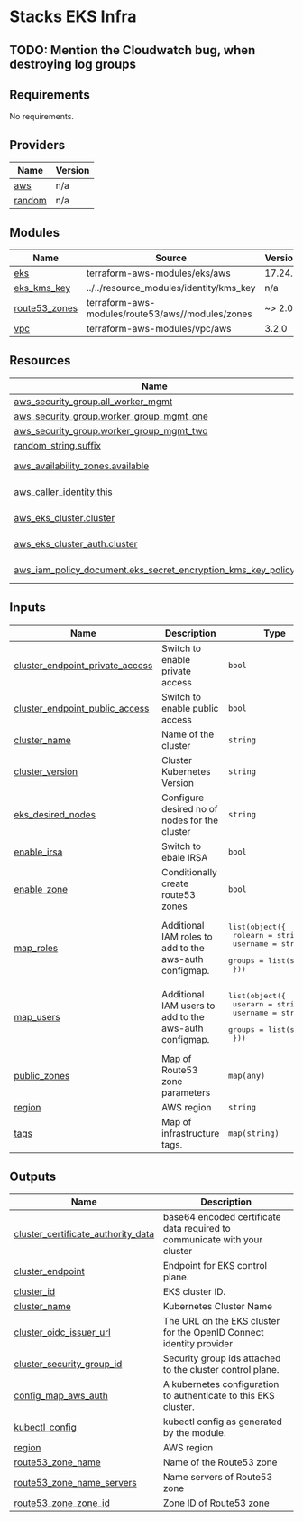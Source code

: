 # Stacks EKS Infra

## TODO: Mention the Cloudwatch bug, when destroying log groups

## Requirements

No requirements.

## Providers

| Name | Version |
|------|---------|
| <a name="provider_aws"></a> [aws](#provider\_aws) | n/a |
| <a name="provider_random"></a> [random](#provider\_random) | n/a |

## Modules

| Name | Source | Version |
|------|--------|---------|
| <a name="module_eks"></a> [eks](#module\_eks) | terraform-aws-modules/eks/aws | 17.24.0 |
| <a name="module_eks_kms_key"></a> [eks\_kms\_key](#module\_eks\_kms\_key) | ../../resource_modules/identity/kms_key | n/a |
| <a name="module_route53_zones"></a> [route53\_zones](#module\_route53\_zones) | terraform-aws-modules/route53/aws//modules/zones | ~> 2.0 |
| <a name="module_vpc"></a> [vpc](#module\_vpc) | terraform-aws-modules/vpc/aws | 3.2.0 |

## Resources

| Name | Type |
|------|------|
| [aws_security_group.all_worker_mgmt](https://registry.terraform.io/providers/hashicorp/aws/latest/docs/resources/security_group) | resource |
| [aws_security_group.worker_group_mgmt_one](https://registry.terraform.io/providers/hashicorp/aws/latest/docs/resources/security_group) | resource |
| [aws_security_group.worker_group_mgmt_two](https://registry.terraform.io/providers/hashicorp/aws/latest/docs/resources/security_group) | resource |
| [random_string.suffix](https://registry.terraform.io/providers/hashicorp/random/latest/docs/resources/string) | resource |
| [aws_availability_zones.available](https://registry.terraform.io/providers/hashicorp/aws/latest/docs/data-sources/availability_zones) | data source |
| [aws_caller_identity.this](https://registry.terraform.io/providers/hashicorp/aws/latest/docs/data-sources/caller_identity) | data source |
| [aws_eks_cluster.cluster](https://registry.terraform.io/providers/hashicorp/aws/latest/docs/data-sources/eks_cluster) | data source |
| [aws_eks_cluster_auth.cluster](https://registry.terraform.io/providers/hashicorp/aws/latest/docs/data-sources/eks_cluster_auth) | data source |
| [aws_iam_policy_document.eks_secret_encryption_kms_key_policy](https://registry.terraform.io/providers/hashicorp/aws/latest/docs/data-sources/iam_policy_document) | data source |

## Inputs

| Name | Description | Type | Default | Required |
|------|-------------|------|---------|:--------:|
| <a name="input_cluster_endpoint_private_access"></a> [cluster\_endpoint\_private\_access](#input\_cluster\_endpoint\_private\_access) | Switch to enable private access | `bool` | n/a | yes |
| <a name="input_cluster_endpoint_public_access"></a> [cluster\_endpoint\_public\_access](#input\_cluster\_endpoint\_public\_access) | Switch to enable public access | `bool` | n/a | yes |
| <a name="input_cluster_name"></a> [cluster\_name](#input\_cluster\_name) | Name of the cluster | `string` | n/a | yes |
| <a name="input_cluster_version"></a> [cluster\_version](#input\_cluster\_version) | Cluster Kubernetes Version | `string` | n/a | yes |
| <a name="input_eks_desired_nodes"></a> [eks\_desired\_nodes](#input\_eks\_desired\_nodes) | Configure desired no of nodes for the cluster | `string` | n/a | yes |
| <a name="input_enable_irsa"></a> [enable\_irsa](#input\_enable\_irsa) | Switch to ebale IRSA | `bool` | n/a | yes |
| <a name="input_enable_zone"></a> [enable\_zone](#input\_enable\_zone) | Conditionally create route53 zones | `bool` | n/a | yes |
| <a name="input_map_roles"></a> [map\_roles](#input\_map\_roles) | Additional IAM roles to add to the aws-auth configmap. | <pre>list(object({<br>    rolearn  = string<br>    username = string<br>    groups   = list(string)<br>  }))</pre> | n/a | yes |
| <a name="input_map_users"></a> [map\_users](#input\_map\_users) | Additional IAM users to add to the aws-auth configmap. | <pre>list(object({<br>    userarn  = string<br>    username = string<br>    groups   = list(string)<br>  }))</pre> | `[]` | no |
| <a name="input_public_zones"></a> [public\_zones](#input\_public\_zones) | Map of Route53 zone parameters | `map(any)` | n/a | yes |
| <a name="input_region"></a> [region](#input\_region) | AWS region | `string` | n/a | yes |
| <a name="input_tags"></a> [tags](#input\_tags) | Map of infrastructure tags. | `map(string)` | n/a | yes |

## Outputs

| Name | Description |
|------|-------------|
| <a name="output_cluster_certificate_authority_data"></a> [cluster\_certificate\_authority\_data](#output\_cluster\_certificate\_authority\_data) | base64 encoded certificate data required to communicate with your cluster |
| <a name="output_cluster_endpoint"></a> [cluster\_endpoint](#output\_cluster\_endpoint) | Endpoint for EKS control plane. |
| <a name="output_cluster_id"></a> [cluster\_id](#output\_cluster\_id) | EKS cluster ID. |
| <a name="output_cluster_name"></a> [cluster\_name](#output\_cluster\_name) | Kubernetes Cluster Name |
| <a name="output_cluster_oidc_issuer_url"></a> [cluster\_oidc\_issuer\_url](#output\_cluster\_oidc\_issuer\_url) | The URL on the EKS cluster for the OpenID Connect identity provider |
| <a name="output_cluster_security_group_id"></a> [cluster\_security\_group\_id](#output\_cluster\_security\_group\_id) | Security group ids attached to the cluster control plane. |
| <a name="output_config_map_aws_auth"></a> [config\_map\_aws\_auth](#output\_config\_map\_aws\_auth) | A kubernetes configuration to authenticate to this EKS cluster. |
| <a name="output_kubectl_config"></a> [kubectl\_config](#output\_kubectl\_config) | kubectl config as generated by the module. |
| <a name="output_region"></a> [region](#output\_region) | AWS region |
| <a name="output_route53_zone_name"></a> [route53\_zone\_name](#output\_route53\_zone\_name) | Name of the Route53 zone |
| <a name="output_route53_zone_name_servers"></a> [route53\_zone\_name\_servers](#output\_route53\_zone\_name\_servers) | Name servers of Route53 zone |
| <a name="output_route53_zone_zone_id"></a> [route53\_zone\_zone\_id](#output\_route53\_zone\_zone\_id) | Zone ID of Route53 zone |
